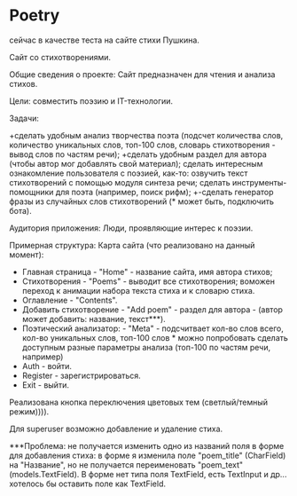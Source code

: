 # Poetry
сейчас в качестве теста на сайте стихи Пушкина.

Сайт со стихотворениями.

Общие сведения о проекте: Сайт предназначен для чтения и анализа стихов.

Цели: совместить поэзию и IT-технологии.

Задачи:

+сделать удобным анализ творчества поэта (подсчет количества слов, количество уникальных слов, топ-100 слов, словарь стихотворения - вывод слов по частям речи);
+сделать удобным раздел для автора (чтобы автор мог добавлять свой материал);
сделать интересным ознакомление пользователя с поэзией, как-то: озвучить текст стихотворений с помощью модуля синтеза речи;
сделать инструменты-помощники для поэта (например, поиск рифм);
+-сделать генератор фразы из случайных слов стихотворений (* может быть, подключить бота).

Аудитория приложения: Люди, проявляющие интерес к поэзии.

Примерная структура: Карта сайта (что реализовано на данный момент):

- Главная страница - "Home" - название сайта, имя автора стихов;
- Стихотворения - "Poems" - выводит все стихотворения; воможен переход к анимации набора текста стиха и к словарю стиха.
- Оглавление - "Contents".
- Добавить стихотворение - "Add poem" - раздел для автора - (автор может добавить: название, текст***).
- Поэтический анализатор: - "Meta" - подсчитвает кол-во слов всего, кол-во уникальных слов, топ-100 слов  * можно попробовать cделать доступным разные параметры анализа (топ-100 по частям речи, например)
- Auth - войти.
- Register - зарегистрироваться.
- Exit - выйти.

Реализована кнопка переключения цветовых тем (светлый/темный режим)))).

Для superuser возможно добавление и удаление стиха.

***Проблема: не получается изменить одно из названий поля в форме для добавления стиха:
в форме я изменила поле "poem_title" (CharField) на "Название",
но не получается переименовать "poem_text" (models.TextField).
В форме нет типа поля TextField, есть TextInput и др... хотелось бы оставить поле как TextField.
